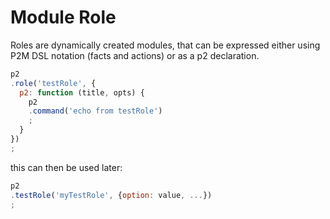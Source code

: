 # Module Role

Roles are dynamically created modules, that can be expressed either using P2M DSL notation (facts and actions) or as a p2 declaration.

```javascript
p2
.role('testRole', {
  p2: function (title, opts) {
    p2
    .command('echo from testRole')
    ;
  }
})
;
```

this can then be used later:

```javascript
p2
.testRole('myTestRole', {option: value, ...})
;
```
